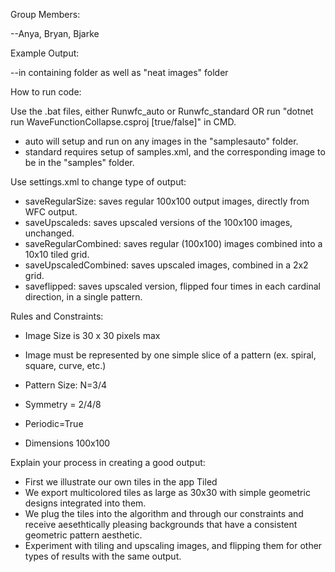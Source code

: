 Group Members: 

--Anya, Bryan, Bjarke

Example Output: 

--in containing folder as well as "neat images" folder

How to run code:

Use the .bat files, either Runwfc_auto or Runwfc_standard OR run "dotnet run WaveFunctionCollapse.csproj [true/false]" in CMD.
* auto will setup and run on any images in the "samplesauto" folder.
* standard requires setup of samples.xml, and the corresponding image to be in the "samples" folder.

Use settings.xml to change type of output:
* saveRegularSize: saves regular 100x100 output images, directly from WFC output.
* saveUpscaleds: saves upscaled versions of the 100x100 images, unchanged.
* saveRegularCombined: saves regular (100x100) images combined into a 10x10 tiled grid.
* saveUpscaledCombined: saves upscaled images, combined in a 2x2 grid.
* saveflipped: saves upscaled version, flipped four times in each cardinal direction, in a single pattern.

Rules and Constraints:

* Image Size is 30 x 30 pixels max
* Image must be represented by one simple slice of a pattern (ex. spiral, square, curve, etc.)

* Pattern Size: N=3/4
* Symmetry = 2/4/8
* Periodic=True
* Dimensions 100x100


Explain your process in creating a good output:

* First we illustrate our own tiles in the app Tiled
* We export multicolored tiles as large as 30x30 with simple geometric designs integrated into them.
* We plug the tiles into the algorithm and through our constraints and receive aesethtically pleasing backgrounds that have a 
consistent geometric pattern aesthetic.
* Experiment with tiling and upscaling images, and flipping them for other types of results with the same output.